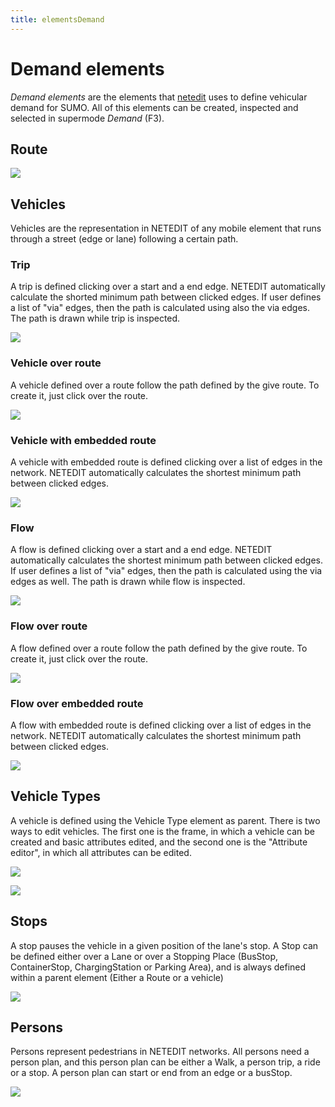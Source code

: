 ```yaml
---
title: elementsDemand
---
```


# Demand elements

*Demand elements* are the elements that [netedit](index.md) uses to define vehicular demand for SUMO. All of this elements can be created, inspected and selected in supermode *Demand* (F3).

## Route

![](../images/GNERoute.png)

## Vehicles

Vehicles are the representation in NETEDIT of any mobile element that runs through a street (edge or lane) following a certain path.

### Trip

A trip is defined clicking over a start and a end edge. NETEDIT automatically calculate the shorted minimum path between clicked edges. If user defines a list of "via" edges, then the path is calculated using also the via edges. The path is drawn while trip is inspected.

![](../images/GNETrip.png)

### Vehicle over route

A vehicle defined over a route follow the path defined by the give route. To create it, just click over the route.

![](../images/GNEVehicle.png)

### Vehicle with embedded route

A vehicle with embedded route is defined clicking over a list of edges in the network. NETEDIT automatically calculates the shortest minimum path between clicked edges.

![](../images/GNEVehicleEmbeddedRoute.png)

### Flow

A flow is defined clicking over a start and a end edge. NETEDIT automatically calculates the shortest minimum path between clicked edges. If user defines a list of "via" edges, then the path is calculated using the via edges as well. The path is drawn while flow is inspected.

![](../images/GNEFlow.png)

### Flow over route

A flow defined over a route follow the path defined by the give route. To create it, just click over the route.

![](../images/GNEFlowRoute.png)

### Flow over embedded route

A flow with embedded route is defined clicking over a list of edges in the network. NETEDIT automatically calculates the shortest minimum path between clicked edges.

![](../images/GNEFlowEmbeddedRoute.png)



## Vehicle Types

A vehicle is defined using the Vehicle Type element as parent. There is two ways to edit vehicles. The first one is the frame, in which a vehicle can be created and basic attributes edited, and the second one is the "Attribute editor", in which all attributes can be edited.

![](../images/GNEVehicleType.png)



![](../images/GNEVehicleTypeDialog.png)

## Stops

A stop pauses the vehicle in a given position of the lane's stop. A Stop can be defined either over a Lane or over a Stopping Place (BusStop, ContainerStop, ChargingStation or Parking Area), and is always defined within a parent element (Either a Route or a vehicle)

![](../images/GNEStops.png)

## Persons

Persons represent pedestrians in NETEDIT networks. All persons need a person plan, and this person plan can be either a Walk, a person trip, a ride or a stop. A  person plan can start or end from an edge or a busStop.

![](../images/GNEPedestrian.png)
